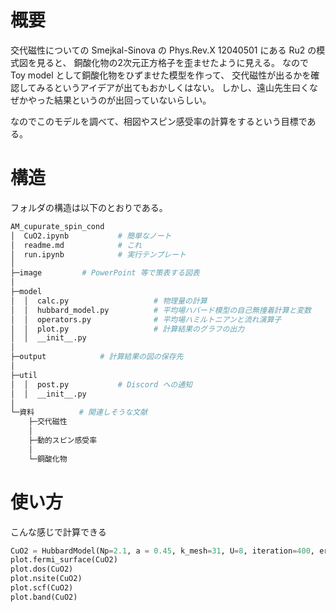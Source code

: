 
# 概要

交代磁性についての Smejkal-Sinova の Phys.Rev.X 12040501 にある Ru2 の模式図を見ると、
銅酸化物の2次元正方格子を歪ませたように見える。
なので Toy model として銅酸化物をひずませた模型を作って、
交代磁性が出るかを確認してみるというアイデアが出てもおかしくはない。
しかし、遠山先生曰くなぜかやった結果というのが出回っていないらしい。

なのでこのモデルを調べて、相図やスピン感受率の計算をするという目標である。

# 構造

フォルダの構造は以下のとおりである。

``` sh
AM_cupurate_spin_cond
│  CuO2.ipynb           # 簡単なノート
│  readme.md            # これ
│  run.ipynb            # 実行テンプレート
│
├─image         # PowerPoint 等で策表する図表
│
├─model
│  │  calc.py                   # 物理量の計算
│  │  hubbard_model.py          # 平均場ハバード模型の自己無撞着計算と変数
│  │  operators.py              # 平均場ハミルトニアンと流れ演算子
│  │  plot.py                   # 計算結果のグラフの出力
│  │  __init__.py
│
├─output            # 計算結果の図の保存先
│
├─util
│  │  post.py           # Discord への通知
│  │  __init__.py
│
└─資料          # 関連しそうな文献
    ├─交代磁性
    │
    ├─動的スピン感受率
    │
    └─銅酸化物
```

# 使い方

こんな感じで計算できる

``` python
CuO2 = HubbardModel(Np=2.1, a = 0.45, k_mesh=31, U=8, iteration=400, err=1e-6, fineness=5)
plot.fermi_surface(CuO2)
plot.dos(CuO2)
plot.nsite(CuO2)
plot.scf(CuO2)
plot.band(CuO2)
```
